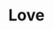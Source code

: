 ---
pid: llp308
title: Love
location_transcription: 3rd st
coordinates: "[-75.145269879129, 39.951904989592]"
zipcode: '19120'
gen_neighborhood: North Philadelphia
neighborhood: Logan,Olney
outside_phl: 
age: '13'
age_range: 13-19
instagram: 
image_file_name: llp_308.jpg
proposal_transcription: Love Laugh Lern
topic: Education,Love
topic_summary: 0, 0
type: Sculpture Statue
keywords_other: laughter, learn, learning
credit: 'Fernando #love #matter'
image_labels: 
twitter: 
facebook: 
permalink: "/monuments/llp308/"
layout: item-page
---